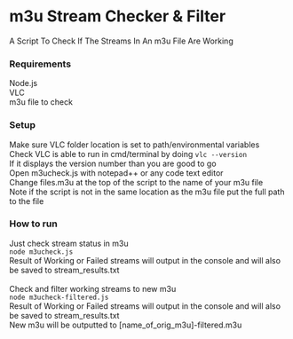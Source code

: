 # m3u Stream Checker & Filter
A Script To Check If The Streams In An m3u File Are Working

### Requirements
Node.js <br>
VLC <br>
m3u file to check <br>

### Setup
Make sure VLC folder location is set to path/environmental variables <br>
Check VLC is able to run in cmd/terminal by doing ```vlc --version``` <br>
If it displays the version number than you are good to go <br>
Open m3ucheck.js with notepad++ or any code text editor <br>
Change files.m3u at the top of the script to the name of your m3u file <br>
Note if the script is not in the same location as the m3u file put the full path to the file <br>

### How to run
Just check stream status in m3u <br>
``` node m3ucheck.js ``` <br>
Result of Working or Failed streams will output in the console and will also be saved to stream_results.txt <br>
<br>
Check and filter working streams to new m3u <br>
``` node m3ucheck-filtered.js ``` <br>
Result of Working or Failed streams will output in the console and will also be saved to stream_results.txt <br>
New m3u will be outputted to [name_of_orig_m3u]-filtered.m3u

